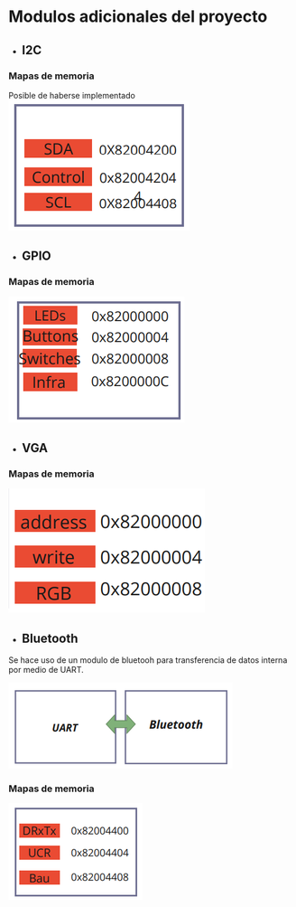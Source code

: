 # Modulos adicionales del proyecto

* ## I2C
### Mapas de memoria
Posible de haberse implementado
![Robot](https://github.com/unal-edigital2-labs/wp08-2021-2-gr07/blob/main/Imagenes%20github/MP_I2C.png "Robot cartógrafo")

* ## GPIO

### Mapas de memoria
![GPIO](https://github.com/unal-edigital2-labs/wp08-2021-2-gr07/blob/main/Imagenes%20github/MP_GPIO.png "Mapa de memoria GPIO")


* ## VGA

### Mapas de memoria
![VGA](https://github.com/unal-edigital2-labs/wp08-2021-2-gr07/blob/main/Imagenes%20github/MP_VGA.png "VGA")


* ## Bluetooth
Se hace uso de un modulo de bluetooh para transferencia de datos interna por medio de UART.

![Robot](https://github.com/unal-edigital2-labs/wp08-2021-2-gr07/blob/main/Imagenes%20github/bluetooh1.png "Robot cartógrafo")

### Mapas de memoria


![Robot](https://github.com/unal-edigital2-labs/wp08-2021-2-gr07/blob/main/Imagenes%20github/MP_Sensor_bluetooh.png "Robot cartógrafo")


